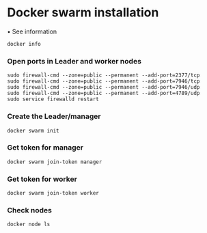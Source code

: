 # Docker swarm installation

•	See information
```
docker info
```

### Open ports in Leader and worker nodes

```
sudo firewall-cmd --zone=public --permanent --add-port=2377/tcp
sudo firewall-cmd --zone=public --permanent --add-port=7946/tcp
sudo firewall-cmd --zone=public --permanent --add-port=7946/udp
sudo firewall-cmd --zone=public --permanent --add-port=4789/udp
sudo service firewalld restart
```
### Create the Leader/manager
```
docker swarm init
```

### Get token for manager
```
docker swarm join-token manager
```
### Get token for worker
```
docker swarm join-token worker
```

### Check nodes
```
docker node ls
```
